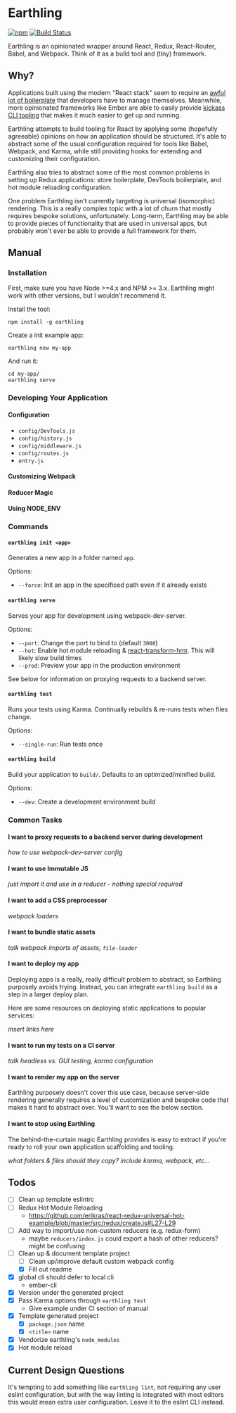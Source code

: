 # Earthling 

[![npm](https://img.shields.io/npm/v/earthling.svg)]()
[![Build Status](https://travis-ci.org/thomasboyt/earthling.svg?branch=master)](https://travis-ci.org/thomasboyt/earthling)

Earthling is an opinionated wrapper around React, Redux, React-Router, Babel, and Webpack. Think of it as a build tool and (tiny) framework.

## Why?

Applications built using the modern "React stack" seem to require an [awful lot of boilerplate](https://github.com/xgrommx/awesome-redux#boilerplate) that developers have to manage themselves. Meanwhile, more opinionated frameworks like Ember are able to easily provide [kickass CLI tooling](https://guides.emberjs.com/v2.2.0/getting-started/ember-cli/) that makes it much easier to get up and running.

Earthling attempts to build tooling for React by applying some (hopefully agreeable) opinions on how an application should be structured. It's able to abstract some of the usual configuration required for tools like Babel, Webpack, and Karma, while still providing hooks for extending and customizing their configuration.

Earthling also tries to abstract some of the most common problems in setting up Redux applications: store boilerplate, DevTools boilerplate, and hot module reloading configuration.

One problem Earthling isn't currently targeting is universal (isomorphic) rendering. This is a really complex topic with a lot of churn that mostly requires bespoke solutions, unfortunately. Long-term, Earthling may be able to provide pieces of functionality that are used in universal apps, but probably won't ever be able to provide a full framework for them.

## Manual

### Installation

First, make sure you have Node >=4.x and NPM >= 3.x. Earthling might work with other versions, but I wouldn't recommend it.

Install the tool:

```
npm install -g earthling
```

Create a init example app:

```
earthling new my-app
```

And run it:

```
cd my-app/
earthling serve
```

### Developing Your Application

#### Configuration

* `config/DevTools.js`
* `config/history.js`
* `config/middleware.js`
* `config/routes.js`
* `entry.js`

#### Customizing Webpack

#### Reducer Magic

#### Using NODE_ENV

### Commands

#### `earthling init <app>`

Generates a new app in a folder named `app`.

Options:

* `--force`: Init an app in the specificed path even if it already exists

#### `earthling serve`

Serves your app for development using webpack-dev-server.

Options:

* `--port`: Change the port to bind to (default `3000`)
* `--hot`: Enable hot module reloading & [react-transform-hmr](https://github.com/gaearon/react-transform-hmr). This will likely slow build times
* `--prod`: Preview your app in the production environment

See below for information on proxying requests to a backend server.

#### `earthling test`

Runs your tests using Karma. Continually rebuilds & re-runs tests when files change.

Options:

* `--single-run`: Run tests once

#### `earthling build`

Build your application to `build/`. Defaults to an optimized/minified build.

Options:

* `--dev`: Create a development environment build

### Common Tasks

#### I want to proxy requests to a backend server during development

*how to use webpack-dev-server config*

#### I want to use Immutable JS

*just import it and use in a reducer - nothing special required*

#### I want to add a CSS preprocessor

*webpack loaders*

#### I want to bundle static assets

*talk webpack imports of assets, `file-loader`*

#### I want to deploy my app

Deploying apps is a really, really difficult problem to abstract, so Earthling purposely avoids trying. Instead, you can integrate `earthling build` as a step in a larger deploy plan.

Here are some resources on deploying static applications to popular services:

*insert links here*

#### I want to run my tests on a CI server

*talk headless vs. GUI testing, karma configuration*

#### I want to render my app on the server

Earthling purposely doesn't cover this use case, because server-side rendering generally requires a level of customization and bespoke code that makes it hard to abstract over. You'll want to see the below section.

#### I want to stop using Earthling

The behind-the-curtain magic Earthling provides is easy to extract if you're ready to roll your own application scaffolding and tooling.

*what folders & files should they copy? include karma, webpack, etc...*

## Todos

* [ ] Clean up template eslintrc
* [ ] Redux Hot Module Reloading
  * https://github.com/erikras/react-redux-universal-hot-example/blob/master/src/redux/create.js#L27-L29
* [ ] Add way to import/use non-custom reducers (e.g. redux-form)
  * maybe `reducers/index.js` could export a hash of other reducers? might be confusing
* [ ] Clean up & document template project
  * [ ] Clean up/improve default custom webpack config
  * [x] Fill out readme
* [x] global cli should defer to local cli
  * ember-cli
* [x] Version under the generated project
* [x] Pass Karma options through `earthling test`
  * Give example under CI section of manual
* [x] Template generated project
  * [x] `package.json` name
  * [x] `<title>` name
* [x] Vendorize earthling's `node_modules`
* [x] Hot module reload

## Current Design Questions

It's tempting to add something like `earthling lint`, not requiring any user eslint configuration, but with the way linting is integrated with most editors this would mean extra user configuration. Leave it to the eslint CLI instead.
